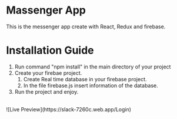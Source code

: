 # Massenger App
This is the messenger app create with React, Redux and firebase.

# Installation Guide
1. Run command "npm install" in the main directory of your project
2. Create your firebae project.
   1. Create Real time database in your firebase project.
   2. In the file firebase.js insert information of the database.
4. Run the project and enjoy.

<br>
![Live Preview](https://slack-7260c.web.app/Login)


